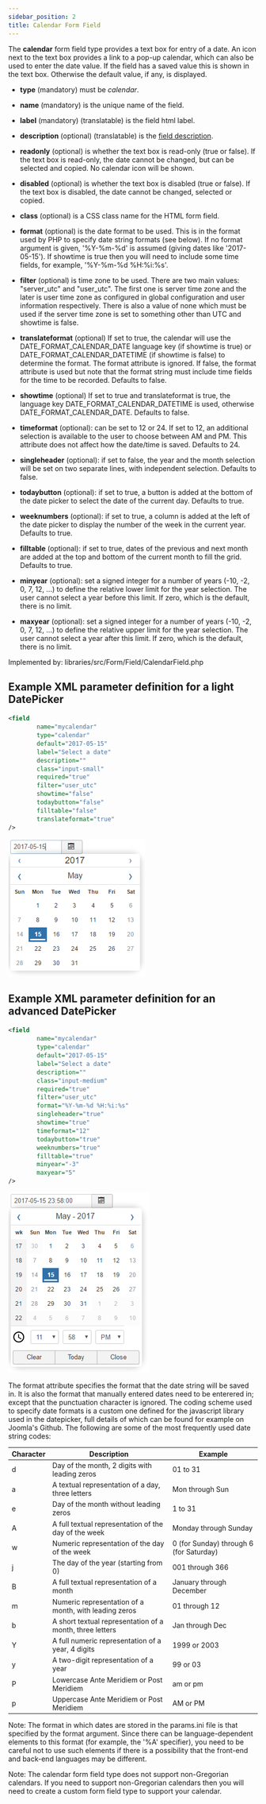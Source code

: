 ```yaml
---
sidebar_position: 2
title: Calendar Form Field
---
```



The **calendar** form field type provides a text box for entry of a date. An icon next to the text box provides a link
to a pop-up calendar, which can also be used to enter the date value. If the field has a saved value this is shown in
the text box. Otherwise the default value, if any, is displayed.

- **type** (mandatory) must be *calendar*.
- **name** (mandatory) is the unique name of the field.
- **label** (mandatory) (translatable) is the field html label.
- **description** (optional) (translatable) is the [field description](../standard-form-field-attributes.md#description).
- **readonly** (optional) is whether the text box is read-only (true or false). If the text box is read-only, the date
  cannot be changed, but can be selected and copied. No calendar icon will be shown.
- **disabled** (optional) is whether the text box is disabled (true or false). If the text box is disabled, the date
  cannot be changed, selected or copied.
- **class** (optional) is a CSS class name for the HTML form field.
- **format** (optional) is the date format to be used. This is in the format used by PHP to specify date string formats (see below). 
If no format argument is given, '%Y-%m-%d' is assumed (giving dates like '2017-05-15'). 
If showtime is true then you will need to include some time fields, for example, '%Y-%m-%d %H:%i:%s'.
- **filter** (optional) is time zone to be used. There are two main values: "server_utc" and "user_utc". The first one is
  server time zone and the later is user time zone as configured in global configuration and user information
  respectively. There is also a value of none which must be used if the server time zone is set to something other than
  UTC and showtime is false.
- **translateformat** (optional) If set to true, the calendar will use the DATE_FORMAT_CALENDAR_DATE language key (if
  showtime is true) or DATE_FORMAT_CALENDAR_DATETIME (if showtime is false) to determine the format. The format
  attribute is ignored. If false, the format attribute is used but note that the
  format string must include time fields for the time to be recorded. Defaults to false.
- **showtime** (optional) If set to true and translateformat is true, the language key DATE_FORMAT_CALENDAR_DATETIME is
  used, otherwise DATE_FORMAT_CALENDAR_DATE. Defaults to false.
- **timeformat** (optional): can be set to 12 or 24. If set to 12, an additional selection is
  available to the user to choose between AM and PM. This attribute does not affect how the date/time is saved. Defaults
  to 24.
- **singleheader** (optional): if set to false, the year and the month selection will be set on two separate lines,
  with independent selection. Defaults to false.

- **todaybutton** (optional): if set to true, a button is added at the bottom of the date picker to select the date of
  the current day. Defaults to true.

- **weeknumbers** (optional): if set to true, a column is added at the left of the date picker to display the number of
  the week in the current year. Defaults to true.

- **filltable** (optional): if set to true, dates of the previous and next month are added at the top and bottom of the
  current month to fill the grid. Defaults to true.

- **minyear** (optional): set a signed integer for a number of years (-10, -2, 0, 7, 12, ...) to define the relative
  lower limit for the year selection. The user cannot select a year before this limit. If zero,
  which is the default, there is no limit.

- **maxyear** (optional): set a signed integer for a number of years (-10, -2, 0, 7, 12, ...) to define the relative
  upper limit for the year selection. The user cannot select a year after this limit. If zero,
  which is the default, there is no limit.

Implemented by: libraries/src/Form/Field/CalendarField.php

## Example XML parameter definition for a light DatePicker

```xml
<field
        name="mycalendar"
        type="calendar"
        default="2017-05-15"
        label="Select a date"
        description=""
        class="input-small"
        required="true"
        filter="user_utc"
        showtime="false"
        todaybutton="false"
        filltable="false"
        translateformat="true"
/>
```

![](/static/img/screenshots/DatePicker1.calendar-en.png)

## Example XML parameter definition for an advanced DatePicker

```xml
<field
        name="mycalendar"
        type="calendar"
        default="2017-05-15"
        label="Select a date"
        description=""
        class="input-medium"
        required="true"
        filter="user_utc"
        format="%Y-%m-%d %H:%i:%s"
        singleheader="true"
        showtime="true"
        timeformat="12"
        todaybutton="true"
        weeknumbers="true"
        filltable="true"
        minyear="-3"
        maxyear="5"
/>
```

![](/static/img/screenshots/DatePicker2.calendar-en.png)

The format attribute specifies the format that the date string will be saved in. It is also the format that manually
entered dates need to be enterered in; except that the punctuation character is ignored. The coding scheme used to
specify date formats is a custom one defined for the javascript library used in the datepicker, full details of which
can be found for example on Joomla's Github. The following are some of the most frequently used date string codes:

| **Character** | **Description**                                          | **Example**                             |
  |---------------|----------------------------------------------------------|-----------------------------------------|
| d             | Day of the month, 2 digits with leading zeros            | 01 to 31                                | 
| a             | A textual representation of a day, three letters         | Mon through Sun                         | 
| e             | Day of the month without leading zeros                   | 1 to 31                                 | 
| A             | A full textual representation of the day of the week     | Monday through Sunday                   | 
| w             | Numeric representation of the day of the week            | 0 (for Sunday) through 6 (for Saturday) | 
| j             | The day of the year (starting from 0)                    | 001 through 366                         | 
| B             | A full textual representation of a month                 | January through December                | 
| m             | Numeric representation of a month, with leading zeros    | 01 through 12                           | 
| b             | A short textual representation of a month, three letters | Jan through Dec                         | 
| Y             | A full numeric representation of a year, 4 digits        | 1999 or 2003                            | 
| y             | A two-digit representation of a year                     | 99 or 03                                | 
| P             | Lowercase Ante Meridiem or Post Meridiem                 | am or pm                                | 
| p             | Uppercase Ante Meridiem or Post Meridiem                 | AM or PM                                | 

Note: The format in which dates are stored in the params.ini file is that specified by the format argument. Since there
can be language-dependent elements to this format (for example, the '%A' specifier), you need to be careful not to use
such elements if there is a possibility that the front-end and back-end languages may be different.

Note: The calendar form field type does not support non-Gregorian calendars. If you need to support non-Gregorian
calendars then you will need to create a custom form field type to support your calendar. 
